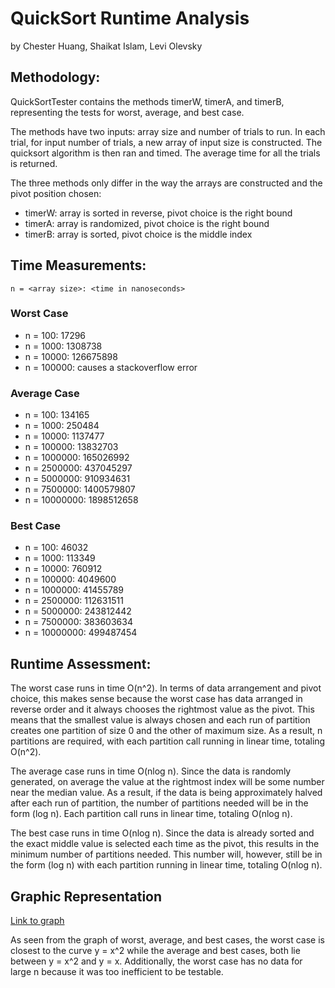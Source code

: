 # QuickSort Runtime Analysis
by Chester Huang, Shaikat Islam, Levi Olevsky

## Methodology:
QuickSortTester contains the methods timerW, timerA, and timerB, representing the tests for worst, average, and best case.

The methods have two inputs: array size and number of trials to run. In each trial, for input number of trials, a new array of input size is constructed. The quicksort algorithm is then ran and timed. The average time for all the trials is returned.

The three methods only differ in the way the arrays are constructed and the pivot position chosen:

* timerW: array is sorted in reverse, pivot choice is the right bound
* timerA: array is randomized, pivot choice is the right bound
* timerB: array is sorted, pivot choice is the middle index

## Time Measurements:
```
n = <array size>: <time in nanoseconds>
```

### Worst Case
* n = 100: 17296
* n = 1000: 1308738
* n = 10000: 126675898
* n = 100000: causes a stackoverflow error

### Average Case
* n = 100: 134165
* n = 1000: 250484
* n = 10000: 1137477
* n = 100000: 13832703
* n = 1000000: 165026992
* n = 2500000: 437045297
* n = 5000000: 910934631
* n = 7500000: 1400579807
* n = 10000000: 1898512658

### Best Case
* n = 100: 46032
* n = 1000: 113349
* n = 10000: 760912
* n = 100000: 4049600
* n = 1000000: 41455789
* n = 2500000: 112631511
* n = 5000000: 243812442
* n = 7500000: 383603634
* n = 10000000: 499487454

## Runtime Assessment:
The worst case runs in time O(n^2). In terms of data arrangement and pivot choice, this makes sense because the worst case has data arranged in reverse order and it always chooses the rightmost value as the pivot. This means that the smallest value is always chosen and each run of partition creates one partition of size 0 and the other of maximum size. As a result, n partitions are required, with each partition call running in linear time, totaling O(n^2).

The average case runs in time O(nlog n). Since the data is randomly generated, on average the value at the rightmost index will be some number near the median value. As a result, if the data is being approximately halved after each run of partition, the number of partitions needed will be in the form (log n). Each partition call runs in linear time, totaling O(nlog n).

The best case runs in time O(nlog n). Since the data is already sorted and the exact middle value is selected each time as the pivot, this results in the minimum number of partitions needed. This number will, however, still be in the form (log n) with each partition running in linear time, totaling O(nlog n).

## Graphic Representation
[Link to graph](https://docs.google.com/spreadsheets/d/1j7jMffK3nL-nwmuBM56YSJswrpNnBSWGJRFUY1LYwgk/pubchart?oid=1756849084&format=image)

As seen from the graph of worst, average, and best cases, the worst case is closest to the curve y = x^2 while the average and best cases, both lie between y = x^2 and y = x. Additionally, the worst case has no data for large n because it was too inefficient to be testable.
